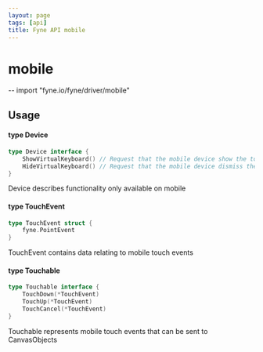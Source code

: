 ```yaml
---
layout: page
tags: [api]
title: Fyne API mobile
---
```


# mobile
--
    import "fyne.io/fyne/driver/mobile"


## Usage

#### type Device

```go
type Device interface {
	ShowVirtualKeyboard() // Request that the mobile device show the touch screen keyboard (standard layout)
	HideVirtualKeyboard() // Request that the mobile device dismiss the touch screen keyboard
}
```

Device describes functionality only available on mobile

#### type TouchEvent

```go
type TouchEvent struct {
	fyne.PointEvent
}
```

TouchEvent contains data relating to mobile touch events

#### type Touchable

```go
type Touchable interface {
	TouchDown(*TouchEvent)
	TouchUp(*TouchEvent)
	TouchCancel(*TouchEvent)
}
```

Touchable represents mobile touch events that can be sent to CanvasObjects
